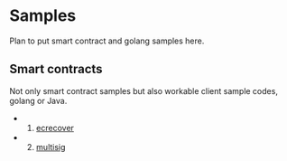 # Samples
Plan to put smart contract and golang samples here.


## Smart contracts
Not only smart contract samples but also workable client sample codes, golang or Java.
* 1. [ecrecover](./contracts/ecrecover/)
* 2. [multisig](./contracts/multisig/)
